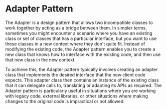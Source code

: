 # Adapter Pattern


The Adapter is a design pattern
that allows two incompatible
classes to work together by
acting as a bridge between them.
In simpler terms, sometimes
you might encounter a scenario
where you have an existing
class or set of classes that has
a particular interface, but you
want to use these classes in a
new context where they don't
quite fit. Instead of modifying
the existing code, the Adapter
pattern enables you to create
a new class that knows how to
interface with the existing code,
and then use that new class in
the new context.


To achieve this, the Adapter
pattern typically involves
creating an adapter class that
implements the desired interface
that the new client code expects.
This adapter class then contains
an instance of the existing class
that it can delegate calls to,
translating or adapting its APIs
as required.
The Adapter pattern is
particularly useful in situations
where you are working with
legacy code, external libraries, or
other situations where making
changes to the original code is
impractical or not allowed.
